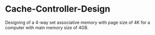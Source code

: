 # Cache-Controller-Design
Designing of a 4-way set associative memory with page size of 4K for a computer with main memory size of 4GB.
